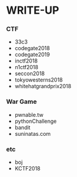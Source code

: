 # WRITE-UP

### CTF
- 33c3
- codegate2018
- codegate2019
- inctf2018
- n1ctf2018
- seccon2018
- tokyowesterns2018
- whitehatgrandprix2018

### War Game
- pwnable.tw
- pythonChallenge
- bandit
- suninatas.com

### etc
- boj
- KCTF2018
